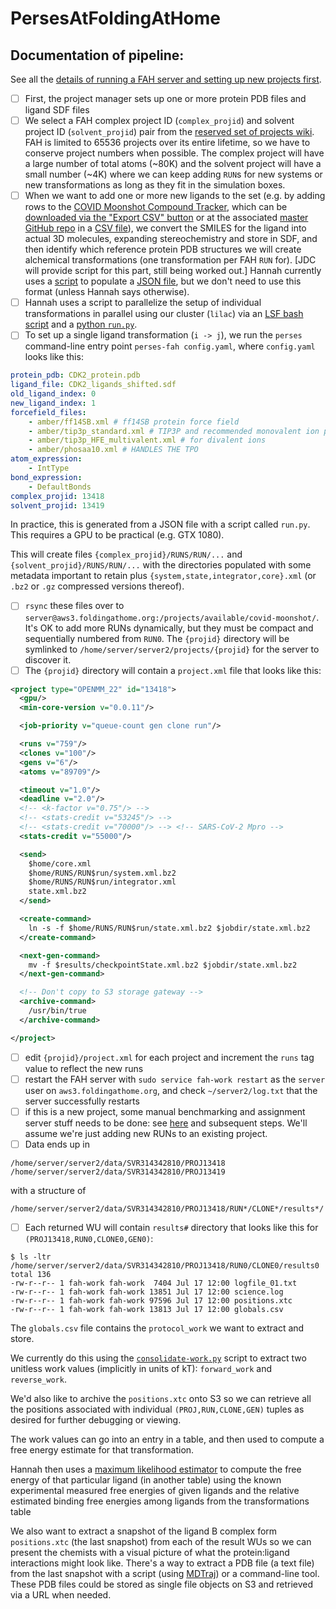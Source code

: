 # PersesAtFoldingAtHome


## Documentation of pipeline:

See all the [details of running a FAH server and setting up new projects first](https://github.com/foldingathome/fah-docs/wiki).

- [ ] First, the project manager sets up one or more protein PDB files and ligand SDF files
- [ ] We select a FAH complex project ID (`complex_projid`) and solvent project ID (`solvent_projid`) pair from the [reserved set of projects wiki](https://github.com/FoldingAtHome/fah-docs/wiki/Project-numbers). FAH is limited to 65536 projects over its entire lifetime, so we have to conserve project numbers when possible. The complex project will have a large number of total atoms (~80K) and the solvent project will have a small number (~4K) where we can keep adding `RUN`s for new systems or new transformations as long as they fit in the simulation boxes.
- [ ] When we want to add one or more new ligands to the set (e.g. by adding rows to the [COVID Moonshot Compound Tracker](https://covid.postera.ai/covid/submissions/compounds), which can be [downloaded via the "Export CSV" button](https://covid.postera.ai/covid/submissions.csv) or at the associated [master GitHub repo](https://github.com/postera-ai/COVID_moonshot_submissions) in a [CSV file](https://github.com/postera-ai/COVID_moonshot_submissions/blob/master/covid_submissions_all_info.csv)), we convert the SMILES for the ligand into actual 3D molecules, expanding stereochemistry and store in SDF, and then identify which reference protein PDB structures we will create alchemical transformations (one transformation per FAH `RUN` for).  [JDC will provide script for this part, still being worked out.]
Hannah currently uses a [script](https://github.com/choderalab/PersesAtFoldingAtHome/blob/master/SARS-CoV-2-Mpro/create-json.py) to populate a [JSON file](https://github.com/choderalab/PersesAtFoldingAtHome/blob/master/SARS-CoV-2-Mpro/aminopyridines%202020-07-04.json), but we don't need to use this format (unless Hannah says otherwise).
- [ ] Hannah uses a script to parallelize the setup of individual transformations in parallel using our cluster (`lilac`) via an [LSF bash script](https://github.com/choderalab/PersesAtFoldingAtHome/blob/master/SARS-CoV-2-Mpro/submit-ligpairs.sh) and a [python `run.py`](https://github.com/choderalab/PersesAtFoldingAtHome/blob/master/SARS-CoV-2-Mpro/run.py).
- [ ] To set up a single ligand transformation (`i -> j`), we run the `perses` command-line entry point `perses-fah config.yaml`, where `config.yaml` looks like this:
```yaml
protein_pdb: CDK2_protein.pdb
ligand_file: CDK2_ligands_shifted.sdf
old_ligand_index: 0
new_ligand_index: 1
forcefield_files:
    - amber/ff14SB.xml # ff14SB protein force field
    - amber/tip3p_standard.xml # TIP3P and recommended monovalent ion parameters
    - amber/tip3p_HFE_multivalent.xml # for divalent ions
    - amber/phosaa10.xml # HANDLES THE TPO
atom_expression:
    - IntType
bond_expression:
    - DefaultBonds
complex_projid: 13418
solvent_projid: 13419
```
In practice, this is generated from a JSON file with a script called `run.py`.
This requires a GPU to be practical (e.g. GTX 1080).

This will create files `{complex_projid}/RUNS/RUN/...` and `{solvent_projid}/RUNS/RUN/...` with the directories populated with some metadata important to retain plus `{system,state,integrator,core}.xml` (or `.bz2` or `.gz` compressed versions thereof).
- [ ] `rsync` these files over to `server@aws3.foldingathome.org:/projects/available/covid-moonshot/`. It's OK to add more RUNs dynamically, but they must be compact and sequentially numbered from `RUN0`. The `{projid}` directory will be symlinked to `/home/server/server2/projects/{projid}` for the server to discover it.
- [ ] The `{projid}` directory will contain a `project.xml` file that looks like this:
```XML
<project type="OPENMM_22" id="13418">
  <gpu/>
  <min-core-version v="0.0.11"/>

  <job-priority v="queue-count gen clone run"/>

  <runs v="759"/>
  <clones v="100"/>
  <gens v="6"/>
  <atoms v="89709"/>

  <timeout v="1.0"/>
  <deadline v="2.0"/>
  <!-- <k-factor v="0.75"/> -->
  <!-- <stats-credit v="53245"/> -->  
  <!-- <stats-credit v="70000"/> --> <!-- SARS-CoV-2 Mpro -->
  <stats-credit v="55000"/>

  <send>
    $home/core.xml
    $home/RUNS/RUN$run/system.xml.bz2
    $home/RUNS/RUN$run/integrator.xml
    state.xml.bz2
  </send>

  <create-command>
    ln -s -f $home/RUNS/RUN$run/state.xml.bz2 $jobdir/state.xml.bz2
  </create-command>

  <next-gen-command>
    mv -f $results/checkpointState.xml.bz2 $jobdir/state.xml.bz2
  </next-gen-command>

  <!-- Don't copy to S3 storage gateway -->
  <archive-command>
    /usr/bin/true
  </archive-command>

</project>
```
- [ ] edit `{projid}/project.xml` for each project and increment the `runs` tag value to reflect the new runs
- [ ] restart the FAH server with `sudo service fah-work restart` as the `server` user on `aws3.foldingathome.org`, and check `~/server2/log.txt` that the server successfully restarts
- [ ] if this is a new project, some manual benchmarking and assignment server stuff needs to be done: see [here](https://github.com/FoldingAtHome/fah-docs/wiki/Set-up-an-OpenMM-%28GPU%29-Project) and subsequent steps. We'll assume we're just adding new RUNs to an existing project.
- [ ] Data ends up in
```
/home/server/server2/data/SVR314342810/PROJ13418
/home/server/server2/data/SVR314342810/PROJ13419
```
with a structure of
```
/home/server/server2/data/SVR314342810/PROJ13418/RUN*/CLONE*/results*/
```
- [ ] Each returned WU will contain `results#` directory that looks like this for `(PROJ13418,RUN0,CLONE0,GEN0)`:
```
$ ls -ltr /home/server/server2/data/SVR314342810/PROJ13418/RUN0/CLONE0/results0
total 136
-rw-r--r-- 1 fah-work fah-work  7404 Jul 17 12:00 logfile_01.txt
-rw-r--r-- 1 fah-work fah-work 13851 Jul 17 12:00 science.log
-rw-r--r-- 1 fah-work fah-work 97596 Jul 17 12:00 positions.xtc
-rw-r--r-- 1 fah-work fah-work 13813 Jul 17 12:00 globals.csv
```
The `globals.csv` file contains the `protocol_work` we want to extract and store.

We currently do this using the [`consolidate-work.py`](https://github.com/choderalab/PersesAtFoldingAtHome/blob/add-analysis-script/consolidate-work.py) script to extract two unitless work values (implicitly in units of kT): `forward_work` and `reverse_work`.

We'd also like to archive the `positions.xtc` onto S3 so we can retrieve all the positions associated with individual `(PROJ,RUN,CLONE,GEN)` tuples as desired for further debugging or viewing.

The work values can go into an entry in a table, and then used to compute a free energy estimate for that transformation.

Hannah then uses a [maximum likelihood estimator](https://pubs.acs.org/doi/abs/10.1021/acs.jcim.9b00528) to compute the free energy of that particular ligand (in another table) using the known experimental measured free energies of given ligands and the relative estimated binding free energies among ligands from the transformations table

We also want to extract a snapshot of the ligand B complex form `positions.xtc` (the last snapshot) from each of the result WUs so we can present the chemists with a visual picture of what the protein:ligand interactions might look like.
There's a way to extract a PDB file (a text file) from the last snapshot with a script (using [MDTraj](http://mdtraj.org)) or a command-line tool. These PDB files could be stored as single file objects on S3 and retrieved via a URL when needed.

